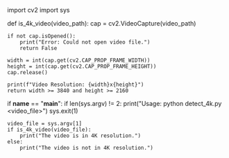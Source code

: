 import cv2
import sys

def is_4k_video(video_path):
    cap = cv2.VideoCapture(video_path)
    
    if not cap.isOpened():
        print("Error: Could not open video file.")
        return False
    
    width = int(cap.get(cv2.CAP_PROP_FRAME_WIDTH))
    height = int(cap.get(cv2.CAP_PROP_FRAME_HEIGHT))
    cap.release()
    
    print(f"Video Resolution: {width}x{height}")
    return width >= 3840 and height >= 2160

if __name__ == "__main__":
    if len(sys.argv) != 2:
        print("Usage: python detect_4k.py <video_file>")
        sys.exit(1)
    
    video_file = sys.argv[1]
    if is_4k_video(video_file):
        print("The video is in 4K resolution.")
    else:
        print("The video is not in 4K resolution.")
